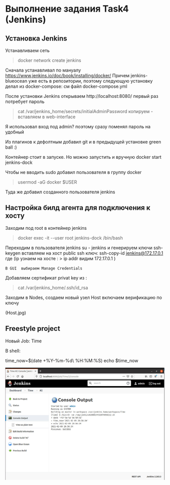 #  Выполнение задания Task4 (Jenkins)  #  
  
 
##  Установка  Jenkins  ## 

Устанавливаем сеть 
>	docker network create jenkins  

Сначала устанавливал по мануалу https://www.jenkins.io/doc/book/installing/docker/
Причем jenkins-blueocean уже есть в репозитории, поэтому следующую установку делал из docker-compose: 
см файл docker-compose.yml

После установки Jenkins открываем http://localhost:8080/
первый раз потребует пароль
>	cat /var/jenkins_home/secrets/initialAdminPassword  копируем - вставляем в web-interface  

Я использовал вход под admin? поэтому сразу поменял пароль на удобный 

Из плагинов к дефолтным добавил git и в предыдущей установке green ball :)

Контейнер стоит в запуске. Но можно запустить и вручную
docker start jenkins-dock 

Чтобы не вводить sudo добавил пользователя в группу docker
>	 usermod -aG docker $USER

Туда же добавил созданного пользователя jenkins


##  Настройка  билд агента  для подключения к хосту ## 

 
Заходим под root в контейнер jenkins
>	docker exec -it --user root jenkins-dock  /bin/bash  

Переходим в пользователя    jenkins
 su - jenkins
 и генерируем ключи
 ssh-keygen
 вставляем на хост public ssh ключ:
 ssh-copy-id jenkins@172.17.0.1
где  (ip узнаем на хосте : > ip addr
видим 172.17.0.1 )
	
	В GUI  выбираем Manage Credentials
Добавляем сертификат privat key из : 
>  cat /var/jenkins_home/.ssh/id_rsa

Заходим в Nodes, создаем новый узел Host
включаем верификацию по ключу

(Host.jpg)  

##  Freestyle project ## 

Новый Job: Time

В shell:

time_now=$(date  +%Y-%m-%d\ %H:%M:%S)
echo $time_now

![Результат выполнения:](time.jpg)  